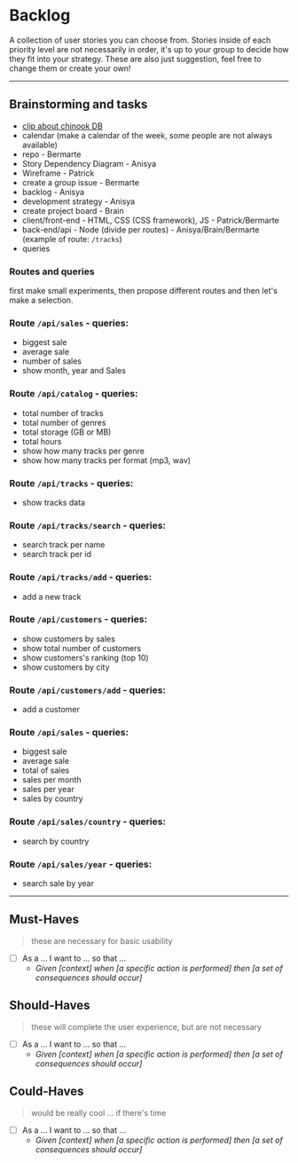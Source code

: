 # Backlog

A collection of user stories you can choose from.  Stories inside of each priority level are not necessarily in order, it's up to your group to decide how they fit into your strategy.  These are also just suggestion, feel free to change them or create your own!


---
## Brainstorming and tasks

- [clip about chinook DB](https://www.youtube.com/watch?v=3i3Z3y46KsM)
- calendar (make a calendar of the week, some people are not always available)
- repo - Bermarte
- Story Dependency Diagram - Anisya
- Wireframe - Patrick
- create a group issue - Bermarte
- backlog - Anisya
- development strategy - Anisya
- create project board - Brain
- client/front-end - HTML, CSS (CSS framework), JS - Patrick/Bermarte
- back-end/api - Node (divide per routes) - Anisya/Brain/Bermarte
  (example of route: `/tracks`)
- queries

### Routes and queries

first make small experiments, then propose different routes and then let's make a selection.

### Route `/api/sales` - queries:
- biggest sale
- average sale
- number of sales
- show month, year and Sales

### Route `/api/catalog` - queries:
- total number of tracks
- total number of genres
- total storage (GB or MB)
- total hours
- show how many tracks per genre
- show how many tracks per format (mp3, wav)
### Route `/api/tracks` - queries:
- show tracks data

### Route `/api/tracks/search` - queries:
- search track per name
- search track per id

### Route `/api/tracks/add` - queries:
- add a new track
### Route `/api/customers` - queries:
- show customers by sales
- show total number of customers
- show customers's ranking (top 10)
- show customers by  city
### Route `/api/customers/add` - queries:
- add a customer

### Route `/api/sales` - queries:
- biggest sale
- average sale
- total of sales
- sales per month
- sales per year
- sales by country

### Route `/api/sales/country` - queries:
- search by country

### Route `/api/sales/year` - queries:
- search sale by year

---
## Must-Haves

> these are necessary for basic usability

- [ ] As a ... I want to ... so that ...
  - _Given [context] when [a specific action is performed] then [a set of consequences should occur]_

## Should-Haves

> these will complete the user experience, but are not necessary

- [ ] As a ... I want to ... so that ...
  - _Given [context] when [a specific action is performed] then [a set of consequences should occur]_

## Could-Haves

> would be really cool ... if there's time

- [ ] As a ... I want to ... so that ...
  - _Given [context] when [a specific action is performed] then [a set of consequences should occur]_
